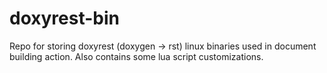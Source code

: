 # doxyrest-bin
Repo for storing doxyrest (doxygen -> rst) linux binaries used in document building action. Also contains some lua script customizations.
